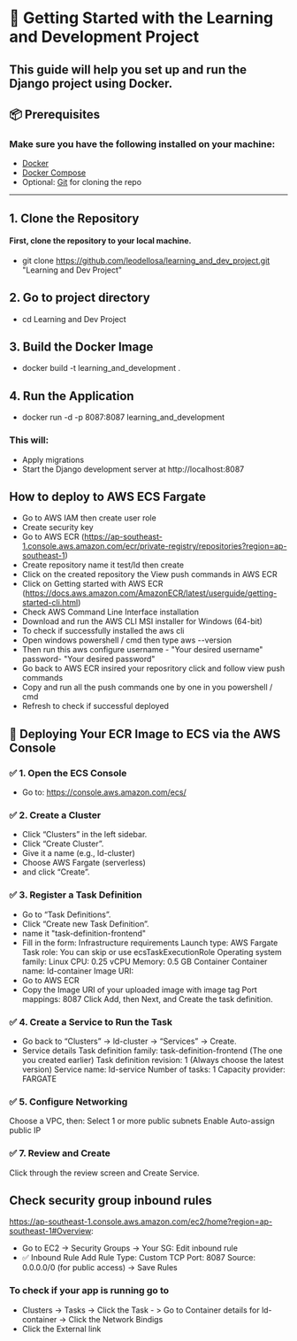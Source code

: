 # 🚀 Getting Started with the Learning and Development Project

This guide will help you set up and run the Django project using Docker.
---
## 📦 Prerequisites
### Make sure you have the following installed on your machine:
- [Docker](https://docs.docker.com/get-docker/)
- [Docker Compose](https://docs.docker.com/compose/install/)
- Optional: [Git](https://git-scm.com/) for cloning the repo
---

## 1. Clone the Repository
#### First, clone the repository to your local machine.
- git clone https://github.com/leodellosa/learning_and_dev_project.git "Learning and Dev Project"


## 2. Go to project directory
- cd Learning and Dev Project

## 3. Build the Docker Image
- docker build -t learning_and_development .

## 4. Run the Application
- docker run -d -p 8087:8087 learning_and_development

### This will:
- Apply migrations
- Start the Django development server at http://localhost:8087



## How to deploy to AWS ECS Fargate
- Go to AWS IAM then create user role
- Create security key
- Go to AWS ECR (https://ap-southeast-1.console.aws.amazon.com/ecr/private-registry/repositories?region=ap-southeast-1)
- Create repository name it test/ld then create
- Click on the created repository the View push commands in AWS ECR
- Click on Getting started with AWS ECR (https://docs.aws.amazon.com/AmazonECR/latest/userguide/getting-started-cli.html)
- Check AWS Command Line Interface installation 
- Download and run the AWS CLI MSI installer for Windows (64-bit)
- To check if successfully installed the aws cli
- Open windows powershell / cmd then type 
aws --version
- Then run this
aws configure
username - "Your desired username"
password- "Your desired password"
- Go back to AWS ECR insired your reposritory click and follow view push commands
- Copy and run all the push commands one by one in you powershell / cmd
- Refresh to check if successful deployed


## 🧭 Deploying Your ECR Image to ECS via the AWS Console
### ✅ 1. Open the ECS Console
- Go to: https://console.aws.amazon.com/ecs/
### ✅ 2. Create a Cluster
- Click “Clusters” in the left sidebar.
- Click “Create Cluster”.
- Give it a name (e.g., ld-cluster) 
- Choose AWS Fargate (serverless)
- and click “Create”.

### ✅ 3. Register a Task Definition
- Go to “Task Definitions”.
- Click “Create new Task Definition”.
- name it "task-definition-frontend"
- Fill in the form:
Infrastructure requirements
Launch type: AWS Fargate
Task role: You can skip or use ecsTaskExecutionRole
Operating system family: Linux
CPU: 0.25 vCPU
Memory: 0.5 GB
Container
Container name: ld-container
Image URI:
- Go to AWS ECR 
- Copy the Image URI of your uploaded image with image tag
Port mappings: 8087
Click Add, then Next, and Create the task definition.

### ✅ 4. Create a Service to Run the Task
- Go back to “Clusters” → ld-cluster → “Services” → Create.
- Service details
Task definition family: task-definition-frontend (The one you created earlier)
Task definition revision: 1 (Always choose the latest version)
Service name: ld-service
Number of tasks: 1
Capacity provider: FARGATE

### ✅ 5. Configure Networking
Choose a VPC, then:
Select 1 or more public subnets
Enable Auto-assign public IP

### ✅ 7. Review and Create
Click through the review screen and Create Service.

## Check security group inbound rules
https://ap-southeast-1.console.aws.amazon.com/ec2/home?region=ap-southeast-1#Overview:
- Go to EC2 → Security Groups → Your SG:
Edit inbound rule
- ✅ Inbound Rule
Add Rule
Type: Custom TCP
Port: 8087
Source: 0.0.0.0/0 (for public access)
-> Save Rules

### To check if your app is running go to
- Clusters -> Tasks -> Click the Task - > Go to Container details for ld-container -> Click the Network Bindigs
- Click the External link


